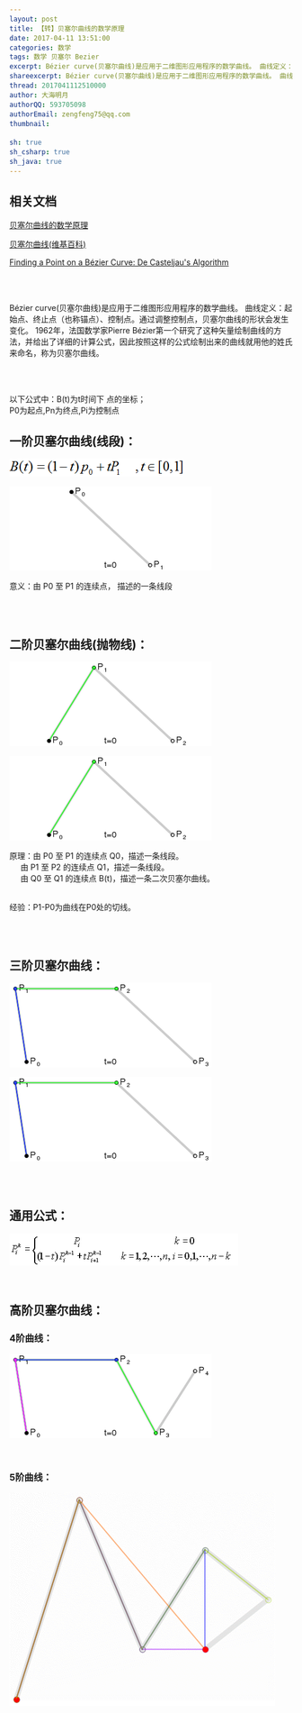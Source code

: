 ```yaml
---
layout: post
title: 【转】贝塞尔曲线的数学原理
date: 2017-04-11 13:51:00
categories: 数学
tags: 数学 贝塞尔 Bezier
excerpt: Bézier curve(贝塞尔曲线)是应用于二维图形应用程序的数学曲线。 曲线定义：起始点、终止点（也称锚点）、控制点。通过调整控制点，贝塞尔曲线的形状会发生变化
shareexcerpt: Bézier curve(贝塞尔曲线)是应用于二维图形应用程序的数学曲线。 曲线定义：起始点、终止点（也称锚点）、控制点。通过调整控制点，贝塞尔曲线的形状会发生变化
thread: 2017041112510000
author: 大海明月
authorQQ: 593705098
authorEmail: zengfeng75@qq.com
thumbnail:

sh: true
sh_csharp: true
sh_java: true
---
```




<h2 class="nav1">相关文档</h2>
<p><a target="_blank" href="http://blog.csdn.net/likendsl/article/details/7852658">贝塞尔曲线的数学原理</a></p>
<p><a target="_blank" href="https://zh.wikipedia.org/wiki/%E8%B2%9D%E8%8C%B2%E6%9B%B2%E7%B7%9A">贝塞尔曲线(维基百科)</a></p>
<p><a target="_blank" href="http://www.cs.mtu.edu/~shene/COURSES/cs3621/NOTES/spline/Bezier/de-casteljau.html">Finding a Point on a Bézier Curve: De Casteljau's Algorithm</a></p>

<br>
<br>


<p>
Bézier curve(贝塞尔曲线)是应用于二维图形应用程序的数学曲线。 曲线定义：起始点、终止点（也称锚点）、控制点。通过调整控制点，贝塞尔曲线的形状会发生变化。 1962年，法国数学家Pierre Bézier第一个研究了这种矢量绘制曲线的方法，并给出了详细的计算公式，因此按照这样的公式绘制出来的曲线就用他的姓氏来命名，称为贝塞尔曲线。
</P>

<br>
<br>
<p>
以下公式中：B(t)为t时间下 点的坐标；<br>
P0为起点,Pn为终点,Pi为控制点
 </P>


<h2 class="nav1">一阶贝塞尔曲线(线段)：</h2>
<p><img src="/assets/docpic/math_bezier_power1.gif" /></p>
<p><img src="/assets/docpic/math_bezier_power1_a.gif" /></p>
<p>意义：由 P0 至 P1 的连续点， 描述的一条线段</p>

<br>
<br>


<h2 class="nav1">二阶贝塞尔曲线(抛物线)：</h2>
<p><img src="/assets/docpic/math_bezier_power2.gif" /></p>
<p><img src="/assets/docpic/math_bezier_power2_a.gif" /></p>
<p>原理：由 P0 至 P1 的连续点 Q0，描述一条线段。 <br>
&nbsp;&nbsp;&nbsp;&nbsp; 由 P1 至 P2 的连续点 Q1，描述一条线段。  <br>
&nbsp;&nbsp;&nbsp;&nbsp; 由 Q0 至 Q1 的连续点 B(t)，描述一条二次贝塞尔曲线。 <br> <br>
 
经验：P1-P0为曲线在P0处的切线。</p>

<br>
<br>




<h2 class="nav1">三阶贝塞尔曲线：</h2>
<p><img src="/assets/docpic/math_bezier_power3.gif" /></p>
<p><img src="/assets/docpic/math_bezier_power3_a.gif" /></p>
<br>
<br>



<h2 class="nav1">通用公式：</h2>
<p><img src="/assets/docpic/math_bezier_all.gif" /></p>
<br>
<h2>高阶贝塞尔曲线：</h2>
<h3>4阶曲线：</h3>
<p><img src="/assets/docpic/math_bezier_power4_a.gif" /></p>
<br>
<h3>5阶曲线：</h3>
<p><img src="/assets/docpic/math_bezier_power5_a.gif" /></p>
<br>
<br>
